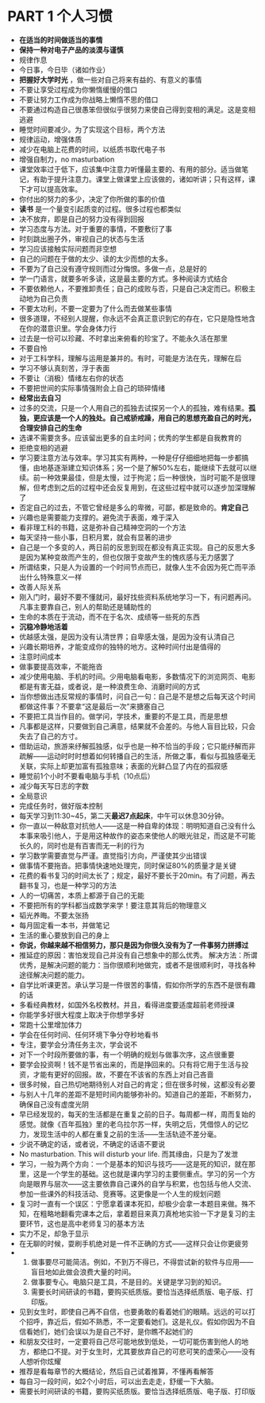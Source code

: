 # PART 1 个人习惯 

- **在适当的时间做适当的事情**
- **保持一种对电子产品的淡漠与谨慎** 
- 规律作息
- 今日事，今日毕（诸如作业）
- **把握好大学时光** ，做一些对自己将来有益的、有意义的事情
- 不要让享受过程成为你懒惰缓慢的借口
- 不要让努力工作成为你战略上懒惰不思的借口
- 不要通过构造自己很愚笨但很似乎很努力来使自己得到变相的满足。这是变相逃避
- 睡觉时间要减少。为了实现这个目标，两个方法
- 规律运动，增强体质
- 减少在电脑上花费的时间，以纸质书取代电子书
- 增强自制力，no masturbation
- 课堂效率过于低下，应该集中注意力听懂最主要的、有用的部分。适当做笔记，有助于提升注意力。课堂上做课堂上应该做的，诸如听讲；只有这样，课下才可以提高效率。
- 你付出的努力的多少，决定了你所做的事的价值
- **读书** 是一个量变引起质变的过程。很多过程也都类似
- 决不放弃，即是自己的努力没有得到回报
- 学习态度与方法。对于重要的事情，不要敷衍了事
- 时刻跳出圈子外，审视自己的状态与生活
- 学习应该接触实际问题而非空想
- 自己的问题在于做的太少、读的太少而想的太多。
- 不要为了自己没有遵守规则而过分悔恨。多做一点，总是好的
- 学一门语言，就要多听多读，这是最主要的方式。多种阅读方式结合
- 不要依赖他人，不要推卸责任；自己的成败与否，只是自己决定而已。积极主动地为自己负责
- 不要太功利，不要一定要为了什么而去做某些事情
- 很多道理，不经别人提醒，你永远不会真正意识到它的存在，它只是隐性地含在你的潜意识里。学会身体力行
- 过去是一份可以珍藏、不时拿出来俯看的珍宝了。不能永久活在那里
- 不要自怜
- 对于工科学科，理解与运用是兼并的。有时，可能是方法在先，理解在后
- 学习不够认真刻苦，浮于表面
- 不要让（消极）情绪左右你的状态
- 不要把世间的实际事情强附会上自己的琐碎情绪
- **经常出去自习**
- 过多的交流，只是一个人用自己的孤独去试探另一个人的孤独，难有结果。**孤独，更应该是一个人的独处。自己戒骄戒躁，用自己的思想充盈自己的时光，合理安排自己的生命**
- 选课不需要贪多。应该留出更多的自主时间；优秀的学生都是自我教育的
- 拒绝变相的逃避
- 学习要注意方法与效率。学习其实有两种，一种是仔仔细细地把每一步都搞懂，由地基逐渐建立知识体系；另一个是了解50%左右，能继续下去就可以继续。前一种效果最佳，但是太慢，过于拘泥；后一种很快，当时可能不是很理解，但考虑到之后的过程中还会反复用到，在这些过程中就可以逐步加深理解了
- 否定自己的过去，不管它曾经是多么的卑微，可鄙，都是致命的。**肯定自己**
- 兴趣也是需要能力支撑的。避免流于表面，难于深入
- 看非理工科的书籍，这是弥补自己精神空洞的一个方法
- 每天坚持一些小事，日积月累，就会有显著的进步
- 自己是一个多变的人，两日前的反思到现在都没有真正实现。自己的反思大多是因为某种变故而产生的，但也仅限于变故产生的愧疚感与无力感罢了
- 所谓结束，只是人为设置的一个时间节点而已，就像人生不会因为死亡而平添出什么特殊意义一样
- 改善人际关系
- 刚入门时，最好不要不懂就问，最好找些资料系统地学习一下，有问题再问。凡事主要靠自己，别人的帮助还是辅助性的
- 生命的本质在于流动，而不在于名次、成绩等一些死的东西
- **沉稳冷静地活着**
- 优越感太强，是因为没有认清世界；自卑感太强，是因为没有认清自己
- 兴趣长期培养，才能变成你的独特的地方。这种时间付出是值得的
- 注意时间成本
- 做事要提高效率，不能拖沓
- 减少使用电脑、手机的时间。少用电脑看电影，多数情况下的浏览网页、电影都是有害无益，或者说，是一种浪费生命、消磨时间的方式
- 当你想做出违反常规的事情时，问自己一句：自己是不是想之后每天这个时间都做这件事？不要拿“这是最后一次”来搪塞自己
- 不要把工具当作目的。做学问，学技术，重要的不是工具，而是思想
- 凡事都是这样，只要做到自己满意，结果就不会差的。与他人盲目比较，只会失去了自己的方寸。
- 借助运动，旅游来纾解孤独感，似乎也是一种不恰当的手段；它只能纾解而非疏解——运动时时时想着如何转播自己的生活，所做之事，看似与孤独感毫无关联，实际上却更加富有孤独意味；表面的光鲜凸显了内在的孤寂感
- 睡觉前1个小时不要看电脑与手机（10点后）
- 减少每天写日志的字数
- 全局意识
- 完成任务时，做好版本控制
- 每天学习到11:30~45，第二天**最迟7点起床**，中午可以休息30分钟。
- 你一直以一种敌意对抗他人——这是一种自卑的体现：明明知道自己没有什么本事来吸引他人，于是用这种故作的姿态来使他人的眼光驻足，而这是不可能长久的，同时也是有百害而无一利的行为
- 学习数学需要直觉与严谨。直觉指引方向，严谨使其少出错误
- 做事情不要拖沓。把事情快速地处理完，同时保证80%的质量才是关键
- 花费的看书复习的时间太长了；规定，最好不要长于20min。有了问题，再去翻书复习，也是一种学习的方法
- 人的一切痛苦，本质上都源于自己的无能
- 不要把所有的学科都当成数学来学！要注意其背后的物理意义
- 韬光养晦。不要太张扬
- 每月固定看一本书，并做笔记
- 生活的重心要放到自己的身上
- **你说，你越来越不相信努力，那只是因为你很久没有为了一件事努力拼搏过**
- 推延症的原因：害怕发现自己并没有自己想象中的那么优秀。 解决方法：所谓优秀，是解决问题的能力：当你很顺利地做完，或者不是很顺利时，寻找各种途径解决问题的能力。
- 自学比听课更苦。承认学习是一件很苦的事情，假如你所学的东西不是很有趣的话
- 多看经典教材，如国外名校教材。并且，看得进度要适度超前老师授课
- 你能学多好很大程度上取决于你想学多好
- 常跑十公里增加体力
- 学会在任何时间、任何环境下争分夺秒地看书
- 专注，要学会分清任务主次，学会说不
- 对下一个时段所要做的事，有一个明确的规划与做事次序，这点很重要
- 要学会投资啊！钱不是节省出来的，而是挣回来的。只有将它用于生活与投资，才能有更好的回报。故，不要在不该省的东西上对自己吝啬
- 很多时候，自己热切地期待别人对自己的肯定；但在很多时候，这都没有必要
- 与别人十几年的差距不是短时间内能够弥补的。知道自己的差距，不断努力，确保自己没有虚度光阴
- 早已经发现的，每天的生活都是在重复之前的日子。每周都一样，周而复始的感觉。就像《百年孤独》里的老乌拉尔苏一样，失明之后，凭借惊人的记忆力，发现生活中的人都在重复之前的生活——生活轨迹不差分毫。
- 少说不确定的话，或者说，不确定的话语不要说
- No masturbation. This will disturb your life. 而其缘由，只是为了发泄
- 学习，一般为两个方向：一个是基本的知识与技巧——这是死的知识，就在那里，这是一个学生的基础。这也就是课内学习的主要侧重点。学习的另一个方向是眼界与层次——这主要依靠自己课外的自学与积累，也包括与他人交流、参加一些课外的科技活动、竞赛等。这更像是一个人生的规划问题
- 复习时一直有一个误区：宁愿拿着课本死扣，却极少会拿一本题目来做。殊不知，在粗略地翻看完课本之后，拿着题目来真刀真枪地实验一下才是复习的主要环节，这也是高中老师复习的基本方法
- 实力不足，却急于显示
- 在无聊的时候，耍刷手机绝对是一件不正确的方式——这样只会让你更疲劳
- 
    1. 做事要尽可能简洁。例如，不到万不得已，不得尝试新的软件与应用——盲目地如此做会浪费大量的时间。
    2. 做事要专心。电脑只是工具，不是目的。关键是学习到的知识。
    3. 需要长时间研读的书籍，要购买纸质版。要恰当选择纸质版、电子版、打印版。
- 见到女生时，即使自己再不自信，也要勇敢的看着她们的眼睛。远远的可以打个招呼，靠近后，假如不熟悉，不一定要看她们。这是礼仪。假如你因为不自信看她们，她们会误以为是自己不好，是你瞧不起她们的
- 和朋友交往时，一定要将自己尽可能地放到低处，一切可能伤害到他人的地方，都绝口不提。对于女生时，尤其要放弃自己的可悲可笑的虚荣心——没有人想听你炫耀
- 推荐是看每章节的大概结论，然后自己试着推算，不懂再看解答
- 每自习一段时间，如2个小时后，可以出去走走，舒缓一下大脑。
- 需要长时间研读的书籍，要购买纸质版。要恰当选择纸质版、电子版、打印版

